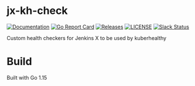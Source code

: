 # jx-kh-check

[![Documentation](https://godoc.org/github.com/jenkins-x-plugins/jx-kh-check?status.svg)](https://pkg.go.dev/mod/github.com/jenkins-x-plugins/jx-kh-check)
[![Go Report Card](https://goreportcard.com/badge/github.com/jenkins-x-plugins/jx-kh-check)](https://goreportcard.com/report/github.com/jenkins-x-plugins/jx-kh-check)
[![Releases](https://img.shields.io/github/release-pre/jenkins-x-plugins/jx-kh-check.svg)](https://github.com/jenkins-x-plugins/jx-kh-check/releases)
[![LICENSE](https://img.shields.io/github/license/jenkins-x-plugins/jx-kh-check.svg)](https://github.com/jenkins-x-plugins/jx-kh-check/blob/master/LICENSE)
[![Slack Status](https://img.shields.io/badge/slack-join_chat-white.svg?logo=slack&style=social)](https://slack.k8s.io/)

Custom health checkers for Jenkins X to be used by kuberhealthy

# Build

Built with Go 1.15